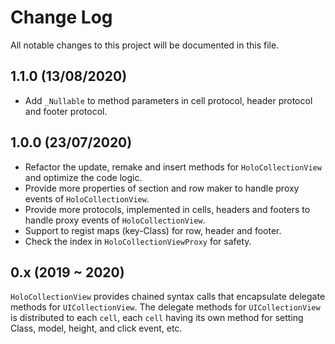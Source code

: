 # Change Log

All notable changes to this project will be documented in this file.


## 1.1.0 (13/08/2020)

- Add `_Nullable` to method parameters in cell protocol, header protocol and footer protocol.

## 1.0.0 (23/07/2020)

- Refactor the update, remake and insert methods for `HoloCollectionView` and optimize the code logic.
- Provide more properties of section and row maker to handle proxy events of `HoloCollectionView`.
- Provide more protocols, implemented in cells, headers and footers to handle proxy events of `HoloCollectionView`.
- Support to regist maps (key-Class) for row, header and footer.
- Check the index in `HoloCollectionViewProxy` for safety.

## 0.x (2019 ~ 2020)

`HoloCollectionView` provides chained syntax calls that encapsulate delegate methods for `UICollectionView`. The delegate methods for `UICollectionView` is distributed to each `cell`, each `cell` having its own method for setting Class, model, height, and click event, etc.


